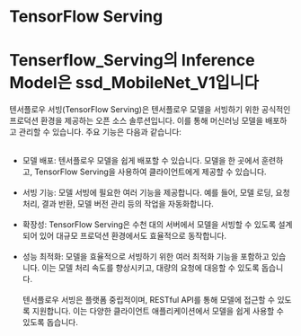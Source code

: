 # TensorFlow Serving

# Tenserflow_Serving의 Inference Model은 ssd_MobileNet_V1입니다

텐서플로우 서빙(TensorFlow Serving)은 텐서플로우 모델을 서빙하기 위한 공식적인 프로덕션 환경을 제공하는 오픈 소스 솔루션입니다. 이를 통해 머신러닝 모델을 배포하고 관리할 수 있습니다. 주요 기능은 다음과 같습니다:
<br><br>
- 모델 배포: 텐서플로우 모델을 쉽게 배포할 수 있습니다. 모델을 한 곳에서 훈련하고, TensorFlow Serving을 사용하여 클라이언트에게 제공할 수 있습니다.
<br><br>
- 서빙 기능: 모델 서빙에 필요한 여러 기능을 제공합니다. 예를 들어, 모델 로딩, 요청 처리, 결과 반환, 모델 버전 관리 등의 작업을 자동화합니다.
<br><br>
- 확장성: TensorFlow Serving은 수천 대의 서버에서 모델을 서빙할 수 있도록 설계되어 있어 대규모 프로덕션 환경에서도 효율적으로 동작합니다.
<br><br>
- 성능 최적화: 모델을 효율적으로 서빙하기 위한 여러 최적화 기능을 포함하고 있습니다. 이는 모델 처리 속도를 향상시키고, 대량의 요청에 대응할 수 있도록 돕습니다.
<br><br>
텐서플로우 서빙은 플랫폼 중립적이며, RESTful API를 통해 모델에 접근할 수 있도록 지원합니다. 이는 다양한 클라이언트 애플리케이션에서 모델을 쉽게 사용할 수 있도록 돕습니다.
